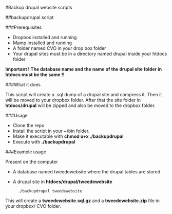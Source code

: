 #Backup drupal website scripts

##backupdrupal script

###Prerequisites

* Dropbox installed and running
* Mamp installed and running
* A folder named CVO in your drop box folder
* Your drupal sites must be in a directory named drupal inside your htdocs folder

**Important ! The database name and the name of the drupal site folder in htdocs must be the same !!**

###What it does

This script will create a .sql dump of a drupal site and compress it. Then it will be moved to your dropbox folder. After that the site folder in **htdocs/drupal** will be zipped and also be moved to the dropbox folder.

###Usage

* Clone the repo
* Install the script in your ~/bin folder.
* Make it executable with **chmod u+x ./backupdrupal**
* Execute with **./backupdrupal <sitename>**

###Example usage

Present on the computer

* A database named tweedewebsite where the drupal tables are stored
* A drupal site in **htdocs/drupal/tweedewebsite**


		./backupdrupal tweedewebsite

This will create a **tweedewebsite.sql.gz** and a **tweedewebsite.zip** file in your dropbox/ CVO folder.
